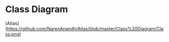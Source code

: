 # Class Diagram

[Atlas] (https://github.com/NarenAnandh/Atlas/blob/master/Class%20Diagram/Class.png)

